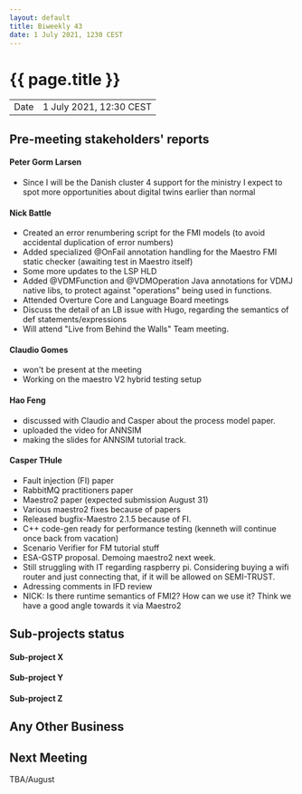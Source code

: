 ```yaml
---
layout: default
title: Biweekly 43
date: 1 July 2021, 1230 CEST
---
```


<script src="https://code.jquery.com/jquery-1.11.1.min.js">
</script>
<script src="/javascripts/edit.js"></script>
<script>setEditButonNm();</script>

# {{ page.title }}

|||
|---|---|
| Date | 1 July 2021, 12:30 CEST |


## Pre-meeting stakeholders' reports

<!-- Please keep in mind that the minutes are publicly available.-->


#### Peter Gorm Larsen
* Since I will be the Danish cluster 4 support for the ministry I expect to spot more opportunities about digital twins earlier than normal

#### Nick Battle
* Created an error renumbering script for the FMI models (to avoid accidental duplication of error numbers)
* Added specialized @OnFail annotation handling for the Maestro FMI static checker (awaiting test in Maestro itself)
* Some more updates to the LSP HLD
* Added @VDMFunction and @VDMOperation Java annotations for VDMJ native libs, to protect against "operations" being used in functions.
* Attended Overture Core and Language Board meetings
* Discuss the detail of an LB issue with Hugo, regarding the semantics of def statements/expressions
* Will attend "Live from Behind the Walls" Team meeting.

#### Claudio Gomes
* won't be present at the meeting
* Working on the maestro V2 hybrid testing setup

#### Hao Feng
* discussed with Claudio and Casper about the process model paper.
* uploaded the video for ANNSIM
* making the slides for ANNSIM tutorial track.

#### Casper THule
* Fault injection (FI) paper
* RabbitMQ practitioners paper
* Maestro2 paper (expected submission August 31)
* Various maestro2 fixes because of papers
* Released bugfix-Maestro 2.1.5 because of FI.
* C++ code-gen ready for performance testing (kenneth will continue once back from vacation)
* Scenario Verifier for FM tutorial stuff
* ESA-GSTP proposal. Demoing maestro2 next week.
* Still struggling with IT regarding raspberry pi. Considering buying a wifi router and just connecting that, if it will be allowed on SEMI-TRUST.
* Adressing comments in IFD review
* NICK: Is there runtime semantics of FMI2? How can we use it? Think we have a good angle towards it via Maestro2



## Sub-projects status


#### Sub-project X

#### Sub-project Y

#### Sub-project Z

##  Any Other Business

Next Meeting
------------

TBA/August

<div id="edit_page_div"></div>
